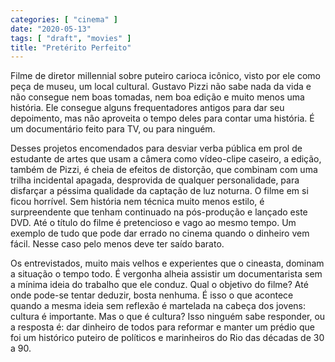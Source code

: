 ```yaml
---
categories: [ "cinema" ]
date: "2020-05-13"
tags: [ "draft", "movies" ]
title: "Pretérito Perfeito"
---
```

Filme de diretor millennial sobre puteiro carioca icônico, visto por
ele como peça de museu, um local cultural. Gustavo Pizzi não sabe
nada da vida e não consegue nem boas tomadas, nem boa edição e muito
menos uma história. Ele consegue alguns frequentadores antigos para
dar seu depoimento, mas não aproveita o tempo deles para contar uma
história. É um documentário feito para TV, ou para ninguém.

Desses projetos encomendados para desviar verba pública em prol de
estudante de artes que usam a câmera como vídeo-clipe caseiro,
a edição, também de Pizzi, é cheia de efeitos de distorção,
que combinam com uma trilha incidental apagada, desprovida de qualquer
personalidade, para disfarçar a péssima qualidade da captação de luz
noturna. O filme em si ficou horrível. Sem história nem técnica muito
menos estilo, é surpreendente que tenham continuado na pós-produção
e lançado este DVD. Até o título do filme é pretencioso e vago ao
mesmo tempo. Um exemplo de tudo que pode dar errado no cinema quando o
dinheiro vem fácil. Nesse caso pelo menos deve ter saído barato.

Os entrevistados, muito mais velhos e experientes que o cineasta,
dominam a situação o tempo todo. É vergonha alheia assistir um
documentarista sem a mínima ideia do trabalho que ele conduz. Qual o
objetivo do filme? Até onde pode-se tentar deduzir, bosta nenhuma. É
isso o que acontece quando a mesma ideia sem reflexão é martelada na
cabeça dos jovens: cultura é importante. Mas o que é cultura? Isso
ninguém sabe responder, ou a resposta é: dar dinheiro de todos para
reformar e manter um prédio que foi um histórico puteiro de políticos
e marinheiros do Rio das décadas de 30 a 90.
